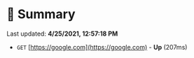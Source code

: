 # 📖 Summary
Last updated: **4/25/2021, 12:57:18 PM**

- `GET` [https://google.com](https://google.com) - **Up** (207ms)
